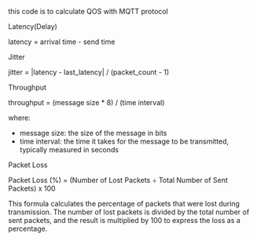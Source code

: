 this code is to calculate QOS with MQTT protocol

Latency(Delay)

latency = arrival time - send time

Jitter

jitter = |latency - last_latency| / (packet_count - 1)

Throughput

throughput = (message size \* 8) / (time interval)

where:

- message size: the size of the message in bits
- time interval: the time it takes for the message to be transmitted, typically measured in seconds

Packet Loss

Packet Loss (%) = (Number of Lost Packets ÷ Total Number of Sent Packets) x 100

This formula calculates the percentage of packets that were lost during transmission. The number of lost packets is divided by the total number of sent packets, and the result is multiplied by 100 to express the loss as a percentage.
